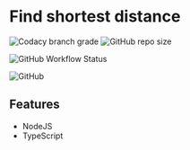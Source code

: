 # Find shortest distance

![Codacy branch grade](https://img.shields.io/codacy/grade/6cec45f5a8634ea4878e490e05c34a32/master?logo=codacy&style=for-the-badge) ![GitHub repo size](https://img.shields.io/github/repo-size/ersanyamarya/shortest-distance?logo=github&style=for-the-badge)

![GitHub Workflow Status](https://img.shields.io/github/workflow/status/ersanyamarya/shortest-distance/Integrate?label=Integrate&logo=github&style=for-the-badge)

![GitHub](https://img.shields.io/github/license/ersanyamarya/shortest-distance?style=for-the-badge)

## Features

- NodeJS
- TypeScript
